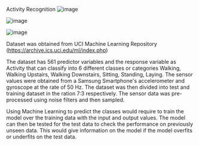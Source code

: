 Activity Recognition
![image](https://user-images.githubusercontent.com/45201620/92718617-a9008080-f37f-11ea-9d41-27026db7912c.png)

![image](https://user-images.githubusercontent.com/45201620/92718485-853d3a80-f37f-11ea-8a5e-8133aef869d1.png)

![image](https://user-images.githubusercontent.com/45201620/92718208-25df2a80-f37f-11ea-9c2d-feaa141c39fa.png)

Dataset was obtained from UCI Machine Learning Repository (https://archive.ics.uci.edu/ml/index.php)

The dataset has 561 predictor variables and the response variable as Activity that can classify into 6 different classes or categories Walking, Walking Upstairs, Walking Downstairs, Sitting, Standing, Laying. The sensor values were obtained from a Samsung Smartphone's accelerometer and gyroscope at the rate of 50 Hz. The dataset was then divided into test and training dataset in the ration 7:3 respectively.
The sensor data was pre-processed using noise filters and then sampled.

Using Machine Learning to predict the classes would require to train the model over the training data with the input and output values. The model can then be tested for the test data to check the performance on previously unseen data. This would give information on the model if the model overfits or underfits on the test data.
